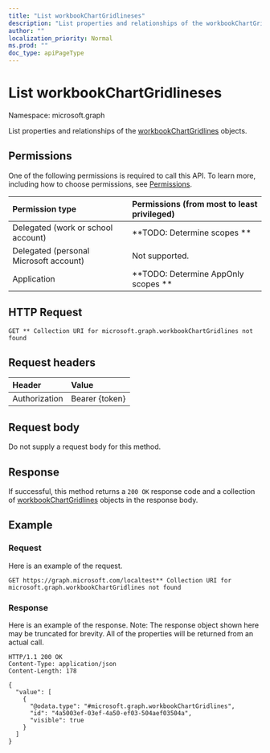 ```yaml
---
title: "List workbookChartGridlineses"
description: "List properties and relationships of the workbookChartGridlines objects."
author: ""
localization_priority: Normal
ms.prod: ""
doc_type: apiPageType
---
```


# List workbookChartGridlineses

Namespace: microsoft.graph

List properties and relationships of the [workbookChartGridlines](../resources/workbookchartgridlines.md) objects.

## Permissions
One of the following permissions is required to call this API. To learn more, including how to choose permissions, see [Permissions](/concepts/permissions-reference.md).

|Permission type|Permissions (from most to least privileged)|
|:---|:---|
|Delegated (work or school account)|**TODO: Determine scopes **|
|Delegated (personal Microsoft account)|Not supported.|
|Application|**TODO: Determine AppOnly scopes **|

## HTTP Request
<!-- {
  "blockType": "ignored"
}
-->
``` http
GET ** Collection URI for microsoft.graph.workbookChartGridlines not found
```

## Request headers
|Header|Value|
|:---|:---|
|Authorization|Bearer {token}|

## Request body
Do not supply a request body for this method.

## Response
If successful, this method returns a `200 OK` response code and a collection of [workbookChartGridlines](../resources/workbookchartgridlines.md) objects in the response body.

## Example

### Request
Here is an example of the request.
<!-- {
  "blockType": "request",
  "name": "get_workbookchartgridlines"
}
-->
``` http
GET https://graph.microsoft.com/localtest** Collection URI for microsoft.graph.workbookChartGridlines not found
```

### Response
Here is an example of the response. Note: The response object shown here may be truncated for brevity. All of the properties will be returned from an actual call.
<!-- {
  "blockType": "response",
  "truncated": true,
  "@odata.type": "collection(microsoft.graph.workbookchartgridlines)"
}
-->
``` http
HTTP/1.1 200 OK
Content-Type: application/json
Content-Length: 178

{
  "value": [
    {
      "@odata.type": "#microsoft.graph.workbookChartGridlines",
      "id": "4a5003ef-03ef-4a50-ef03-504aef03504a",
      "visible": true
    }
  ]
}
```

